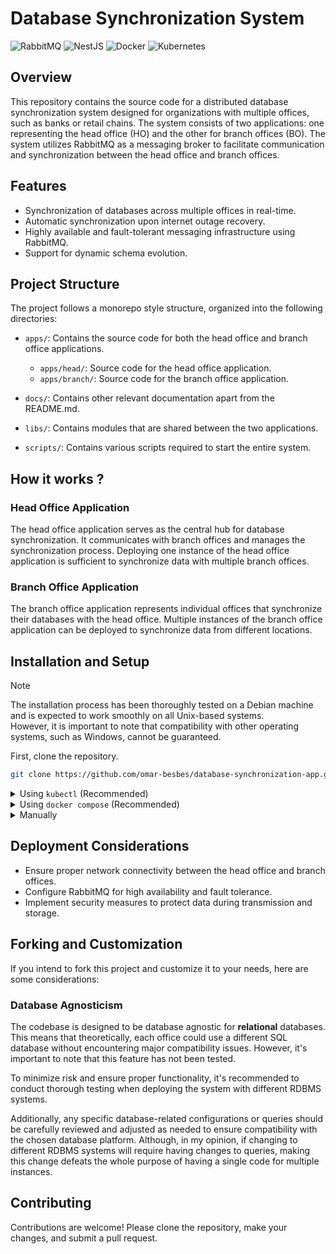 # Database Synchronization System

![RabbitMQ](https://img.shields.io/badge/Rabbitmq-FF6600?style=for-the-badge&logo=rabbitmq&logoColor=white)
![NestJS](https://img.shields.io/badge/nestjs-%23E0234E.svg?style=for-the-badge&logo=nestjs&logoColor=white)
![Docker](https://img.shields.io/badge/docker-%230db7ed.svg?style=for-the-badge&logo=docker&logoColor=white)
![Kubernetes](https://img.shields.io/badge/kubernetes-%23326ce5.svg?style=for-the-badge&logo=kubernetes&logoColor=white)

## Overview

This repository contains the source code for a distributed database synchronization system designed for organizations
with multiple offices, such as banks or retail chains. The system consists of two applications: one representing the
head office (HO) and the other for branch offices (BO). The system utilizes RabbitMQ as a messaging broker to facilitate
communication and synchronization between the head office and branch offices.

## Features

-  Synchronization of databases across multiple offices in real-time.
-  Automatic synchronization upon internet outage recovery.
-  Highly available and fault-tolerant messaging infrastructure using RabbitMQ.
-  Support for dynamic schema evolution.

## Project Structure

The project follows a monorepo style structure, organized into the following directories:

-  `apps/`: Contains the source code for both the head office and branch office applications.

   -  `apps/head/`: Source code for the head office application.
   -  `apps/branch/`: Source code for the branch office application.

-  `docs/`: Contains other relevant documentation apart from the README.md.

-  `libs/`: Contains modules that are shared between the two applications.

-  `scripts/`: Contains various scripts required to start the entire system.

## How it works ?

### Head Office Application

The head office application serves as the central hub for database synchronization. It communicates with branch offices
and manages the synchronization process. Deploying one instance of the head office application is sufficient to
synchronize data with multiple branch offices.

### Branch Office Application

The branch office application represents individual offices that synchronize their databases with the head office.
Multiple instances of the branch office application can be deployed to synchronize data from different locations.

## Installation and Setup

> [!NOTE]
> The installation process has been thoroughly tested on a Debian machine and is expected to work smoothly on all Unix-based systems. <br>
> However, it is important to note that compatibility with other operating systems, such as Windows, cannot be guaranteed.

First, clone the repository.

```sh
git clone https://github.com/omar-besbes/database-synchronization-app.git
```

<details> 
<summary> Using <code>kubectl</code> (Recommended) </summary>
<br>

If you want the full experience (including on-demand scaling of branch offices),
you have to use kubernetes.

You have to make sure that you have a cluster in your system.
This can be achieved by installing a tool like [minikube](https://minikube.sigs.k8s.io/docs/start/).

To verify that you have a cluster, run:

```sh
kubectl get po -A
```

You should get an output like this:

```sh
NAMESPACE              NAME                                         READY   STATUS   RESTARTS        AGE
kube-system            coredns-5dd5756b68-cqwk6                     1/1     Running   1 (11h ago)     18h
kube-system            etcd-minikube                                1/1     Running   1 (11h ago)     18h
kube-system            kube-apiserver-minikube                      1/1     Running   1 (3h20m ago)   18h
kube-system            kube-controller-manager-minikube             1/1     Running   1 (11h ago)     18h
kube-system            kube-proxy-mcjpb                             1/1     Running   1 (11h ago)     18h
kube-system            kube-scheduler-minikube                      1/1     Running   1 (11h ago)     18h
kube-system            storage-provisioner                          1/1     Running   3 (3h19m ago)   18h
kubernetes-dashboard   dashboard-metrics-scraper-7fd5cb4ddc-sg5k5   1/1     Running   1 (11h ago)     18h
kubernetes-dashboard   kubernetes-dashboard-8694d4445c-jnjwm        1/1     Running   2 (3h19m ago)   18h
```

Please, either:
- copy the scripts folder under `orchestration/shared` using: `cp -r scripts/ orchestration/shared/`
- or (I personally prefer this) create a hard link for each file under `scripts` in `orchestration/shared/scripts`
   using: `ln  scripts/* orchestration/shared/scripts/`

To get our system up and running, please run this:

```sh
kubectl apply -k orchestration/head-office/
kubectl apply -k orchestration/branch-office/
```

This will generate the necessary config maps for the 3 deployments (rabbitmq broker, head office and branch office) to start.

If you are using `minikube`, you can visualize your cluster by running:

```sh
minikube dashboard
```

</details>

<details> 
<summary> Using <code>docker compose</code> (Recommended) </summary>
<br>

If you just want to quickly this system working without needing multiple branch offices,
this methods suits your need.

To get our system up and running, please run this:

```sh
./scripts/generate_secrets.sh > .env
./scripts/generate_ssl_certificates.sh >> .env
docker compose up
```

This will generate a `.env` file containing the necessary credentials and ssl certificates in order for the databases to start.

</details>

<details> 
<summary> Manually </summary>
<br>

I don't have any idea why someone would want to start the whole system manually.
For the sake of completeness, here it is.

We will first show how to set up a HO and a single BO and then how to add other BO.

### Starting the system with a single branch office

1. Install dependencies

```sh
yarn
```

2. Configure the application settings

-  make sure you have a relational database up and running for each office you plan on running.
-  make sure you have a RabbitMQ instance up and running. You can find out how to install and set up a RabbitMQ instance
   locally [here](https://rabbitmq.com), or you can use managed RabbitMQ instance [here](https://www.cloudamqp.com).
-  use the `.env.example` files (there is one in `apps/head` for the head office and one in `apps/branch` for branch
   offices) to generate `.env` for each office. Put them besides the corresponding `.env.example` files.

3. Build & start the applications

```sh
# build step
# you only have to run this once for all offices
yarn build head && yarn build branch
# start step
# you have to run these in separate shell sessions
yarn start head # start the HO
yarn start branch # start a BO
```

### Adding branch offices

This is the tricky part, we can not use the same `.env` for all branch offices. The environment variables are crucial
for how the whole system will work. So, to use multiple branch offices, we have to start them one by one. For each one,
we change the `.env` file and start a new branch office. Notice that changing the `.env` will not affect the already
running instances as environment variables are loaded at startup and are never checked afterward. This is also why it is
important to wait for the branch office app to start before moving on to another.

</details>

## Deployment Considerations

-  Ensure proper network connectivity between the head office and branch offices.
-  Configure RabbitMQ for high availability and fault tolerance.
-  Implement security measures to protect data during transmission and storage.

## Forking and Customization

If you intend to fork this project and customize it to your needs, here are some considerations:

### Database Agnosticism

The codebase is designed to be database agnostic for **relational** databases. This means that
theoretically, each office could use a different SQL database without encountering major compatibility issues.
However, it's important to note that this feature has not been tested.

To minimize risk and ensure proper functionality, it's recommended to conduct thorough testing when deploying the system
with different RDBMS systems.

Additionally, any specific database-related configurations or queries should be carefully reviewed and adjusted as
needed to ensure compatibility with the chosen database platform. Although, in my opinion, if changing to different
RDBMS systems will require having changes to queries, making this change defeats the whole purpose of having a single
code for multiple instances.

## Contributing

Contributions are welcome! Please clone the repository, make your changes, and submit a pull request.
